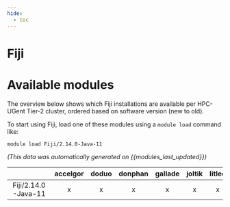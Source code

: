 ```yaml
---
hide:
  - toc
---
```


Fiji
====

# Available modules


The overview below shows which Fiji installations are available per HPC-UGent Tier-2 cluster, ordered based on software version (new to old).

To start using Fiji, load one of these modules using a `module load` command like:

```shell
module load Fiji/2.14.0-Java-11
```

*(This data was automatically generated on {{modules_last_updated}})*  

| |accelgor|doduo|donphan|gallade|joltik|litleo|shinx|
| :---: | :---: | :---: | :---: | :---: | :---: | :---: | :---: |
|Fiji/2.14.0-Java-11|x|x|x|x|x|x|x|

